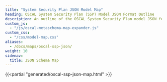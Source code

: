 ```yaml
---
title: "System Security Plan JSON Model Map"
heading: OSCAL System Security Plan (SSP) Model JSON Format Outline
description: An outline of the OSCAL System Security Plan model JSON format.
custom_js:
  - "/js/oscal-metaschema-map-expander.js"
custom_css:
  - "/css/model-map.css"
aliases:
  - /docs/maps/oscal-ssp-json/
weight: 10
sidenav:
  title: JSON Schema Map
---
```


{{<partial "generated/oscal-ssp-json-map.html" >}}
